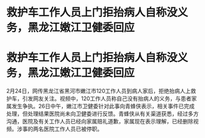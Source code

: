 # 救护车工作人员上门拒抬病人自称没义务，黑龙江嫩江卫健委回应

# 救护车工作人员上门拒抬病人自称没义务，黑龙江嫩江卫健委回应

2月24日，网传黑龙江省黑河市嫩江市120工作人员到病人家后，拒绝抬病人上救护车，引发网友关注。视频中，120工作人员称自己没有抬病人的义务，与患者家属发生争执。26日中午，嫩江市卫健委针对此事向青蜂侠表示，相关事件已完成处理，但处理结果医院尚未向卫健委进行反馈。青蜂侠从有关渠道获悉，经过多方沟通，医院及有关工作人员已经向家属赔礼道歉，家属现在表示理解，已经删除视频。涉事的两名医院工作人员已被停职。


